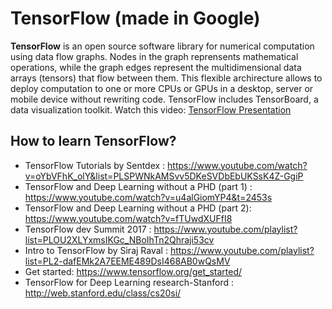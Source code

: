 # TensorFlow (made in Google)

**TensorFlow** is an open source software library for numerical computation using data flow graphs. 
Nodes in the graph reprensents mathematical operations, while the graph edges represent the multidimensional data arrays (tensors) that flow between them. This flexible archirecture allows to deploy computation to one or more CPUs or GPUs in a desktop, server or mobile device without rewriting code. TensorFlow includes TensorBoard, a data visualization toolkit. 
 Watch this video: [TensorFlow Presentation](https://www.youtube.com/watch?v=bYeBL92v99Y)

## How to learn TensorFlow? 
* TensorFlow Tutorials by Sentdex : https://www.youtube.com/watch?v=oYbVFhK_olY&list=PLSPWNkAMSvv5DKeSVDbEbUKSsK4Z-GgiP
* TensorFlow and Deep Learning without a PHD (part 1) : https://www.youtube.com/watch?v=u4alGiomYP4&t=2453s
* TensorFlow and Deep Learning without a PHD (part 2): https://www.youtube.com/watch?v=fTUwdXUFfI8
* TensorFlow dev Summit 2017 : https://www.youtube.com/playlist?list=PLOU2XLYxmsIKGc_NBoIhTn2Qhraji53cv
* Intro to TensorFlow by Siraj Raval : https://www.youtube.com/playlist?list=PL2-dafEMk2A7EEME489DsI468AB0wQsMV
* Get started: https://www.tensorflow.org/get_started/
* TensorFlow for Deep Learning research-Stanford : http://web.stanford.edu/class/cs20si/




